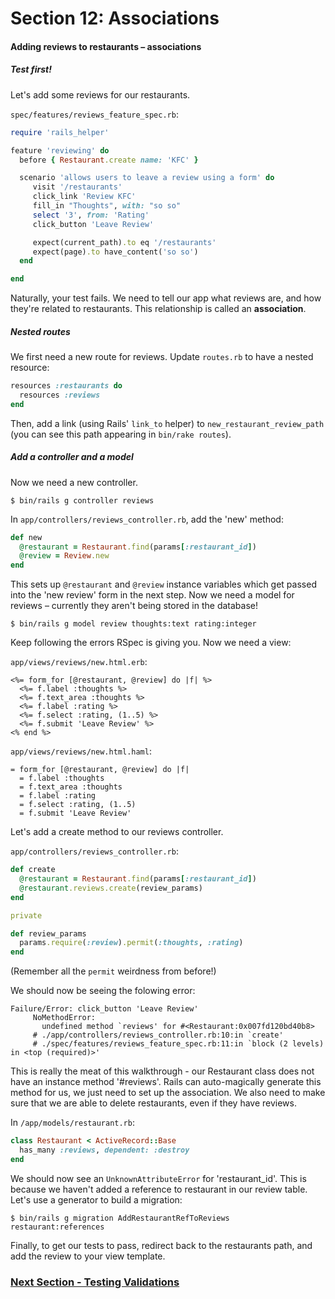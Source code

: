 # Section 12: Associations

#### Adding reviews to restaurants – associations

##### Test first!

Let's add some reviews for our restaurants.

`spec/features/reviews_feature_spec.rb`:

```ruby
require 'rails_helper'

feature 'reviewing' do
  before { Restaurant.create name: 'KFC' }

  scenario 'allows users to leave a review using a form' do
     visit '/restaurants'
     click_link 'Review KFC'
     fill_in "Thoughts", with: "so so"
     select '3', from: 'Rating'
     click_button 'Leave Review'

     expect(current_path).to eq '/restaurants'
     expect(page).to have_content('so so')
  end

end
```

Naturally, your test fails. We need to tell our app what reviews are, and how they're related to restaurants. This relationship is called an **association**.

##### Nested routes

We first need a new route for reviews. Update `routes.rb` to have a nested resource:

```ruby
resources :restaurants do
  resources :reviews
end
```

Then, add a link (using Rails' `link_to` helper) to `new_restaurant_review_path` (you can see this path appearing in `bin/rake routes`).

##### Add a controller and a model

Now we need a new controller.

`$ bin/rails g controller reviews`

In `app/controllers/reviews_controller.rb`, add the 'new' method:

```rb
def new
  @restaurant = Restaurant.find(params[:restaurant_id])
  @review = Review.new
end
```

This sets up `@restaurant` and `@review` instance variables which get passed into the 'new review' form in the next step.
Now we need a model for reviews – currently they aren't being stored in the database!

`$ bin/rails g model review thoughts:text rating:integer`

Keep following the errors RSpec is giving you.
Now we need a view:

`app/views/reviews/new.html.erb`:

```erb
<%= form_for [@restaurant, @review] do |f| %>
  <%= f.label :thoughts %>
  <%= f.text_area :thoughts %>
  <%= f.label :rating %>
  <%= f.select :rating, (1..5) %>
  <%= f.submit 'Leave Review' %>
<% end %>
```
`app/views/reviews/new.html.haml`:

```haml
= form_for [@restaurant, @review] do |f|
  = f.label :thoughts
  = f.text_area :thoughts
  = f.label :rating
  = f.select :rating, (1..5)
  = f.submit 'Leave Review'
```

Let's add a create method to our reviews controller.

`app/controllers/reviews_controller.rb`:

```ruby
def create
  @restaurant = Restaurant.find(params[:restaurant_id])
  @restaurant.reviews.create(review_params)
end

private

def review_params
  params.require(:review).permit(:thoughts, :rating)
end
```

(Remember all the `permit` weirdness from before!)

We should now be seeing the folowing error:

```
Failure/Error: click_button 'Leave Review'
     NoMethodError:
       undefined method `reviews' for #<Restaurant:0x007fd120bd40b8>
     # ./app/controllers/reviews_controller.rb:10:in `create'
     # ./spec/features/reviews_feature_spec.rb:11:in `block (2 levels) in <top (required)>'
```

This is really the meat of this walkthrough - our Restaurant class does not have an instance method '#reviews'. Rails can auto-magically generate this method for us, we just need to set up the association. We also need to make sure that we are able to delete restaurants, even if they have reviews. 

In `/app/models/restaurant.rb`:
```ruby
class Restaurant < ActiveRecord::Base
  has_many :reviews, dependent: :destroy
end
```

We should now see an `UnknownAttributeError` for 'restaurant_id'. This is because we haven't added a reference to restaurant in our review table. Let's use a generator to build a migration:

```
$ bin/rails g migration AddRestaurantRefToReviews restaurant:references
```
Finally, to get our tests to pass, redirect back to the restaurants path, and add the review to your view template.

### [Next Section - Testing Validations](13_testing_validations.md)
